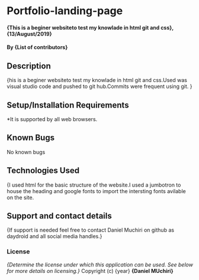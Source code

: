 # Portfolio-landing-page
#### {This is a beginer websiteto test my knowlade in html git and css}, {13/August/2019}
#### By **{List of contributors}**
## Description
{his is a beginer websiteto test my knowlade in html git and css.Used was visual studio code and pushed to git hub.Commits were frequent using git. }
## Setup/Installation Requirements
*It is supported by all web browsers.
## Known Bugs
No known bugs
## Technologies Used
{I used html for the basic structure of the website.I used a jumbotron to house the heading and google fonts to import the intersting fonts avilable on the site.
## Support and contact details
{If support is needed feel free to contact Daniel Muchiri on github as daydroid and all social media handles.}
### License
*{Determine the license under which this application can be used.  See below for more details on licensing.}*
Copyright (c) {year} **{Daniel MUchiri}**
  